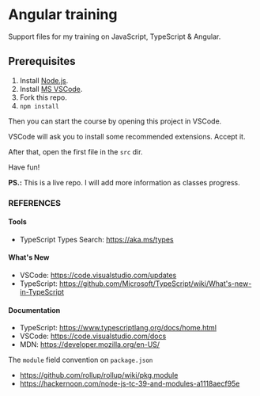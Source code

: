 # Angular training

Support files for my training on JavaScript, TypeScript & Angular.

## Prerequisites
1. Install [Node.js](https://nodejs.org/en/download/current/).
1. Install [MS VSCode](https://code.visualstudio.com/Download).
1. Fork this repo.
1. `npm install`

Then you can start the course by opening this project in VSCode.

VSCode will ask you to install some recommended extensions. Accept it.

After that, open the first file in the `src` dir.

Have fun!

**PS.:** This is a live repo. I will add more information as classes progress.

### REFERENCES

#### Tools
- TypeScript Types Search: https://aka.ms/types

#### What's New
- VSCode: https://code.visualstudio.com/updates
- TypeScript: https://github.com/Microsoft/TypeScript/wiki/What's-new-in-TypeScript

#### Documentation
- TypeScript: https://www.typescriptlang.org/docs/home.html
- VSCode: https://code.visualstudio.com/docs
- MDN: https://developer.mozilla.org/en-US/

The `module` field convention on `package.json`
- https://github.com/rollup/rollup/wiki/pkg.module
- https://hackernoon.com/node-js-tc-39-and-modules-a1118aecf95e
